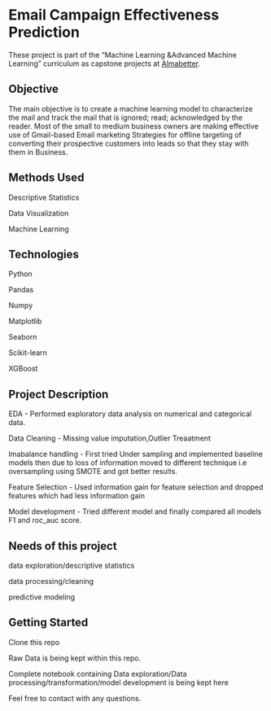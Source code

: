 
# Email Campaign Effectiveness Prediction

These project is part of the “Machine Learning &Advanced Machine Learning” curriculum as capstone projects at [Almabetter](https://www.almabetter.com/).

## Objective
The main objective is to create a machine learning model to characterize the mail and track the mail that is ignored; read; acknowledged by the reader. Most of the small to medium business owners are making effective use of Gmail-based Email marketing Strategies for offline targeting of converting their prospective customers into leads so that they stay with them in Business.
## Methods Used
 Descriptive Statistics

 Data Visualization

 Machine Learning
## Technologies
 Python

 Pandas

 Numpy

 Matplotlib

 Seaborn

 Scikit-learn
 
 XGBoost
## Project Description
EDA - Performed exploratory data analysis on numerical and categorical data.

Data Cleaning - Missing value imputation,Outlier Treaatment

Imabalance handling - First tried Under sampling and implemented baseline models then due to loss of information moved to different technique i.e oversampling using SMOTE and got better results.

Feature Selection - Used information gain for feature selection and dropped features which had less information gain

Model development - Tried different model and finally compared all models F1 and roc_auc score.

## Needs of this project
data exploration/descriptive statistics

data processing/cleaning

predictive modeling
## Getting Started
Clone this repo

Raw Data is being kept  within this repo.

Complete notebook containing Data exploration/Data processing/transformation/model development is being kept here

Feel free to contact  with any questions.
